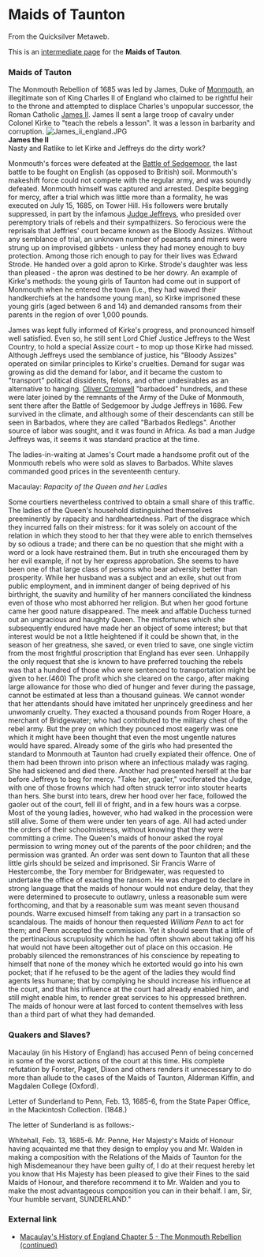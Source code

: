 
# Maids of Taunton

From the Quicksilver Metaweb.

This is an [intermediate page](/metaweb-intermediate-page) for 
the **Maids of Tauton**.

### Maids of Tauton



The Monmouth Rebellion of 1685 was led by James, Duke of [Monmouth](/monmouth), an illegitimate son of King Charles II of England who claimed to be rightful heir to the throne and attempted to displace Charles's unpopular successor, the Roman Catholic [James II](/james-ii). James II sent a large troop of cavalry under Colonel Kirke to "teach the rebels a lesson". It was a lesson in barbarity and corruption.
![James_ii_england.JPG](/images/James_ii_england.JPG)  
**James the II**  
Nasty and Ratlike to let Kirke and Jeffreys do the dirty work?

Monmouth's forces were defeated at the [Battle of Sedgemoor](/battle-of-sedgemoor), the last battle to be fought on English (as opposed to British) soil. Monmouth's makeshift force could not compete with the regular army, and was soundly defeated. Monmouth himself was captured and arrested. Despite begging for mercy, after a trial which was little more than a formality, he was executed on July 15, 1685, on Tower Hill. His followers were brutally suppressed, in part by the infamous [Judge Jeffreys](/judge-jeffreys), who presided over peremptory trials of rebels and their sympathizers. So ferocious were the reprisals that Jeffries' court became known as the Bloody Assizes. Without any semblance of trial, an unknown number of peasants and miners were strung up on improvised gibbets - unless they had money enough to buy protection. Among those rich enough to pay for their lives was Edward Strode. He handed over a gold apron to Kirke. Strode's daughter was less than pleased - the apron was destined to be her dowry. An example of Kirke's methods: the young girls of Taunton had come out in support of Monmouth when he entered the town (i.e., they had waved their handkerchiefs at the handsome young man), so Kirke imprisoned these young girls (aged between 6 and 14) and demanded ransoms from their parents in the region of over 1,000 pounds. 

James was kept fully informed of Kirke's progress, and pronounced himself well satisfied. Even so, he still sent Lord Chief Justice Jeffreys to the West Country, to hold a special Assize court - to mop up those Kirke had missed. Although Jeffreys used the semblance of justice, his "Bloody Assizes" operated on similar principles to Kirke's cruelties. Demand for sugar was growing as did the demand for labor, and it became the custom to "transport" political dissidents, felons, and other undesirables as an alternative to hanging. [Oliver Cromwell](/oliver-cromwell) "barbadoed" hundreds, and these were later joined by the remnants of the Army of the Duke of Monmouth, sent there after the Battle of Sedgemoor by Judge Jeffreys in 1686. Few survived in the climate, and although some of their descendants can still be seen in Barbados, where they are called "Barbados Redlegs". Another source of labor was sought, and it was found in Africa. As bad a man Judge Jeffreys was, it seems it was standard practice at the time. 

The ladies-in-waiting at James's Court made a handsome profit out of the Monmouth rebels who were sold as slaves to Barbados. White slaves commanded good prices in the seventeenth century. 

Macaulay: *Rapacity of the Queen and her Ladies*

Some courtiers nevertheless contrived to obtain a small share of this traffic. The ladies of the Queen's household distinguished themselves preeminently by rapacity and hardheartedness. Part of the disgrace which they incurred falls on their mistress: for it was solely on account of the relation in which they stood to her that they were able to enrich themselves by so odious a trade; and there can be no question that she might with a word or a look have restrained them. But in truth she encouraged them by her evil example, if not by her express approbation. She seems to have been one of that large class of persons who bear adversity better than prosperity. While her husband was a subject and an exile, shut out from public employment, and in imminent danger of being deprived of his birthright, the suavity and humility of her manners conciliated the kindness even of those who most abhorred her religion. But when her good fortune came her good nature disappeared. The meek and affable Duchess turned out an ungracious and haughty Queen.
The misfortunes which she subsequently endured have made her an object of some interest; but that interest would be not a little heightened if it could be shown that, in the season of her greatness, she saved, or even tried to save, one single victim from the most frightful proscription that England has ever seen. Unhappily the only request that she is known to have preferred touching the rebels was that a hundred of those who were sentenced to transportation might be given to her.(460) The profit which she cleared on the cargo, after making large allowance for those who died of hunger and fever during the passage, cannot be estimated at less than a thousand guineas. We cannot wonder that her attendants should have imitated her unprincely greediness and her unwomanly cruelty. They exacted a thousand pounds from Roger Hoare, a merchant of Bridgewater; who had contributed to the military chest of the rebel army. But the prey on which they pounced most eagerly was one which it might have been thought that even the most ungentle natures would have spared. Already some of the girls who had presented the standard to Monmouth at Taunton had cruelly expiated their offence. One of them had been thrown into prison where an infectious malady was raging. She had sickened and died there. Another had presented herself at the bar before Jeffreys to beg for mercy. "Take her, gaoler," vociferated the Judge, with one of those frowns which had often struck terror into stouter hearts than hers. She burst into tears, drew her hood over her face, followed the gaoler out of the court, fell ill of fright, and in a few hours was a corpse. Most of the young ladies, however, who had walked in the procession were still alive. Some of them were under ten years of age. All had acted under the orders of their schoolmistress, without knowing that they were committing a crime.
The Queen's maids of honour asked the royal permission to wring money out of the parents of the poor children; and the permission was granted. An order was sent down to Taunton that all these little girls should be seized and imprisoned. Sir Francis Warre of Hestercombe, the Tory member for Bridgewater, was requested to undertake the office of exacting the ransom. He was charged to declare in strong language that the maids of honour would not endure delay, that they were determined to prosecute to outlawry, unless a reasonable sum were forthcoming, and that by a reasonable sum was meant seven thousand pounds. Warre excused himself from taking any part in a transaction so scandalous. The maids of honour then requested *William Penn* to act for them; and Penn accepted the commission. Yet it should seem that a little of the pertinacious scrupulosity which he had often shown about taking off his hat would not have been altogether out of place on this occasion. He probably silenced the remonstrances of his conscience by repeating to himself that none of the money which he extorted would go into his own pocket; that if he refused to be the agent of the ladies they would find agents less humane; that by complying he should increase his influence at the court, and that his influence at the court had already enabled him, and still might enable him, to render great services to his oppressed brethren. The maids of honour were at last forced to content themselves with less than a third part of what they had demanded.

### Quakers and Slaves?


Macaulay (in his History of England) has accused Penn of being concerned in some of the worst actions of the court at this time. His complete refutation by Forster, Paget, Dixon and others renders it unnecessary to do more than allude to the cases of the Maids of Taunton, Alderman Kiffin, and Magdalen College (Oxford).

Letter of Sunderland to Penn, Feb. 13, 1685-6, from the State Paper Office, in the Mackintosh Collection. (1848.)

The letter of Sunderland is as follows:-

Whitehall, Feb. 13, 1685-6.
Mr. Penne,
Her Majesty's Maids of Honour having acquainted me that they design to employ you and Mr. Walden in making a composition with the Relations of the Maids of Taunton for the high Misdemeanour they have been guilty of, I do at their request hereby let you know that His Majesty has been pleased to give their Fines to the said Maids of Honour, and therefore recommend it to Mr. Walden and you to make the most advantageous composition you can in their behalf.
I am, Sir,
Your humble servant,
SUNDERLAND."

### External link


* [Macaulay's History of England Chapter 5 - The Monmouth Rebellion (continued)](/http-www-strecorsoc-org-macaulay-m05f-html-5f6)
